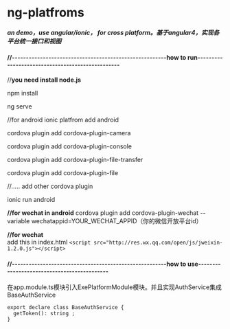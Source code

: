 # ng-platfroms
***an demo，use angular/ionic， for cross platform。基于angular4，实现各平台统一接口和视图***



#### **//-------------------------------------------------------how to run**-------------------------------------------------

//**you need install node.js**

npm install

ng serve 





//for android 
ionic platfrom add android 


cordova plugin add cordova-plugin-camera

cordova plugin add  cordova-plugin-console 

cordova plugin add cordova-plugin-file-transfer

cordova plugin add cordova-plugin-file

//..... add other cordova plugin



ionic run android 





**//for wechat in android** 
cordova plugin add cordova-plugin-wechat --variable wechatappid=YOUR_WECHAT_APPID（你的微信开放平台id）



**//for wechat**   
add  this in index.html
`<script src="http://res.wx.qq.com/open/js/jweixin-1.2.0.js"></script>`



#### **//-------------------------------------------------------how to use**--------------------------------------------

在app.module.ts模块引入ExePlatformModule模块。并且实现AuthService集成BaseAuthService

```
export declare class BaseAuthService {
  getToken(): string ;
}
```







 

